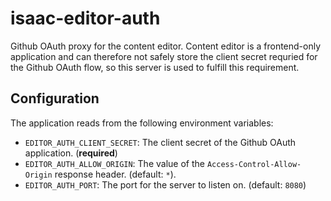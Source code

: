 # isaac-editor-auth
Github OAuth proxy for the content editor. Content editor is a frontend-only application and can therefore not safely store the client secret requried for the Github OAuth flow, so this server is used to fulfill this requirement.

## Configuration
The application reads from the following environment variables:
* `EDITOR_AUTH_CLIENT_SECRET`: The client secret of the Github OAuth application. (**required**)
* `EDITOR_AUTH_ALLOW_ORIGIN`: The value of the `Access-Control-Allow-Origin` response header. (default: `*`).
* `EDITOR_AUTH_PORT`: The port for the server to listen on. (default: `8080`)
